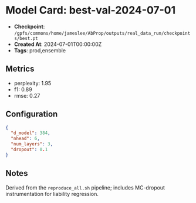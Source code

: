 # Model Card: best-val-2024-07-01

- **Checkpoint**: `/gpfs/commons/home/jameslee/AbProp/outputs/real_data_run/checkpoints/best.pt`
- **Created At**: 2024-07-01T00:00:00Z
- **Tags**: prod,ensemble

## Metrics
- perplexity: 1.95
- f1: 0.89
- rmse: 0.27

## Configuration
```json
{
  "d_model": 384,
  "nhead": 6,
  "num_layers": 3,
  "dropout": 0.1
}
```

## Notes
Derived from the `reproduce_all.sh` pipeline; includes MC-dropout instrumentation for liability regression.
